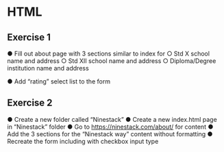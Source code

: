 # HTML

## Exercise 1
● Fill out about page with 3 sections similar to index for
○ Std X school name and address 
○ Std XII school name and address 
○ Diploma/Degree institution name and address 

● Add “rating” select list to the form

## Exercise 2
● Create a new folder called “Ninestack” 
● Create a new index.html page in “Ninestack” folder 
● Go to https://ninestack.com/about/ for content 
● Add the 3 sections for the “Ninestack way” content without formatting 
● Recreate the form including with checkbox input type
